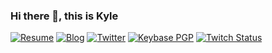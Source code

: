 ### Hi there 👋, this is Kyle

[![Resume](https://img.shields.io/badge/resume-Kaicheng%20Yan-orange&logo=vercel&logoColor=ffffff)](https://resume.skyward.moe)
[![Blog](https://img.shields.io/badge/blog-Skyward-green?logo=Ghost&logoWidth=10&logoColor=ffffff)](https://skyward.moe)
[![Twitter](https://img.shields.io/badge/dynamic/json?logo=twitter&label=Twitter&labelColor=282c34&suffix=+followers&color=1da1f2&query=%24.data.totalSubs&url=https%3A%2F%2Fapi.spencerwoo.com%2Fsubstats%2F%3Fsource%3Dtwitter%26queryKey%3Dskywardpixel&longCache=true)](https://twitter.com/skywardpixel)
[![Keybase PGP](https://img.shields.io/keybase/pgp/kyleyan?logo=keybase&logoColor=ffffff)](https://keybase.io/kyleyan)
[![Twitch Status](https://img.shields.io/twitch/status/skywardpixel?logo=twitch&logoColor=ffffff)](https://www.twitch.tv/skywardpixel)
